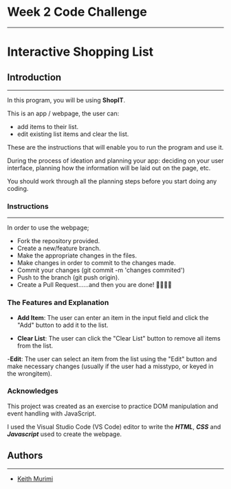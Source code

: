 # Week 2 Code Challenge
---

# Interactive Shopping List

## Introduction
----

In this program, you will be using __ShopIT__. 

This is an app / webpage, the user can: 
- add items to their list. 
- edit existing list items and clear the list.

These are the instructions that will enable you to run the program and use it. 

During the process of ideation and planning your app: deciding on your user interface, planning how the information will be laid out on the page, etc. 

You should work through all the planning steps before you start doing any coding.

### Instructions
---

In order to use the webpage;
- Fork the repository provided.
- Create a new/feature branch.
- Make the appropriate changes in the files.
- Make changes in order to commit to the changes made.
- Commit your changes (git commit -m 'changes commited')
- Push to the branch (git push origin).
- Create a Pull Request......and then you are done! 🥳🫡👏🏽

### The Features and Explanation

- **Add Item**: The user can enter an item in the input field and click the "Add" button to add it to the list.

- **Clear List**: The user can click the "Clear List" button to remove all items from the list.

-**Edit**: The user can select an item from the list using the "Edit" button and make necessary changes (usually if the user had a misstypo, or keyed in the wrongitem).

### Acknowledges

This project was created as an exercise to practice DOM manipulation and event handling with JavaScript.

I used the Visual Studio Code (VS Code) editor to write the _**HTML**_, _**CSS**_ and _**Javascript**_ used to create the webpage.


## Authors
---

- [Keith Murimi](https://github.com/Umbrellaisnothere)